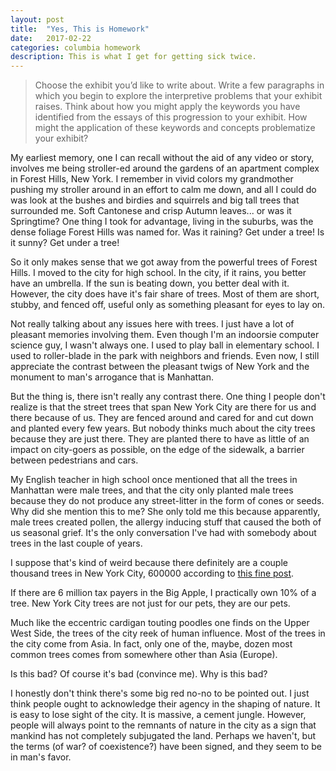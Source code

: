 ```yaml
---
layout: post
title:  "Yes, This is Homework"
date:   2017-02-22
categories: columbia homework 
description: This is what I get for getting sick twice.
---
```


> Choose the exhibit you’d like to write about. Write a few paragraphs in which you begin to explore the interpretive problems that your exhibit raises. Think about how you might apply the keywords you have identified from the essays of this progression to your exhibit. How might the application of these keywords and concepts problematize your exhibit?

My earliest memory, one I can recall without the aid of any video or story, involves me being stroller-ed around the gardens of an apartment complex in Forest Hills, New York. I remember in vivid colors my grandmother pushing my stroller around in an effort to calm me down, and all I could do was look at the bushes and birdies and squirrels and big tall trees that surrounded me. Soft Cantonese and crisp Autumn leaves... or was it Springtime? One thing I took for advantage, living in the suburbs, was the dense foliage Forest Hills was named for. Was it raining? Get under a tree! Is it sunny? Get under a tree!

So it only makes sense that we got away from the powerful trees of Forest Hills. I moved to the city for high school. In the city, if it rains, you better have an umbrella. If the sun is beating down, you better deal with it. However, the city does have it's fair share of trees. Most of them are short, stubby, and fenced off, useful only as something pleasant for eyes to lay on.

Not really talking about any issues here with trees. I just have a lot of pleasant memories involving them. Even though I'm an indoorsie computer science guy, I wasn't always one. I used to play ball in elementary school. I used to roller-blade in the park with neighbors and friends. Even now, I still appreciate the contrast between the pleasant twigs of New York and the monument to man's arrogance that is Manhattan.

But the thing is, there isn't really any contrast there. One thing I people don't realize is that the street trees that span New York City are there for us and there because of us. They are fenced around and cared for and cut down and planted every few years. But nobody thinks much about the city trees because they are just there. They are planted there to have as little of an impact on city-goers as possible, on the edge of the sidewalk, a barrier between pedestrians and cars.

My English teacher in high school once mentioned that all the trees in Manhattan were male trees, and that the city only planted male trees because they do not produce any street-litter in the form of cones or seeds. Why did she mention this to me? She only told me this because apparently, male trees created pollen, the allergy inducing stuff that caused the both of us seasonal grief. It's the only conversation I've had with somebody about trees in the last couple of years.

I suppose that's kind of weird because there definitely are a couple thousand trees in New York City, 600000 according to [this fine post](http://jillhubley.com/blog/nyctrees).

If there are 6 million tax payers in the Big Apple, I practically own 10% of a tree. New York City trees are not just for our pets, they are our pets.

Much like the eccentric cardigan touting poodles one finds on the Upper West Side, the trees of the city reek of human influence. Most of the trees in the city come from Asia. In fact, only one of the, maybe, dozen most common trees comes from somewhere other than Asia (Europe).

Is this bad? Of course it's bad (convince me). Why is this bad?

I honestly don't think there's some big red no-no to be pointed out. I just think people ought to acknowledge their agency in the shaping of nature. It is easy to lose sight of the city. It is massive, a cement jungle. However, people will always point to the remnants of nature in the city as a sign that mankind has not completely subjugated the land. Perhaps we haven't, but the terms (of war? of coexistence?) have been signed, and they seem to be in man's favor.
